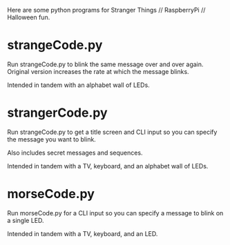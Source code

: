Here are some python programs for Stranger Things // RaspberryPi // Halloween fun.

strangeCode.py
==============

Run strangeCode.py to blink the same message over and over again. Original version increases the rate at which the message blinks.

Intended in tandem with an alphabet wall of LEDs.

strangerCode.py
===============

Run strangeCode.py to get a title screen and CLI input so you can specify the message you want to blink.

Also includes secret messages and sequences.

Intended in tandem with a TV, keyboard, and an alphabet wall of LEDs.

morseCode.py
============

Run morseCode.py for a CLI input so you can specify a message to blink on a single LED.

Intended in tandem with a TV, keyboard, and an LED.
